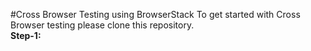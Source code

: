 #Cross Browser Testing using BrowserStack
To get started with Cross Browser testing please clone this repository.
<br>
**Step-1:**